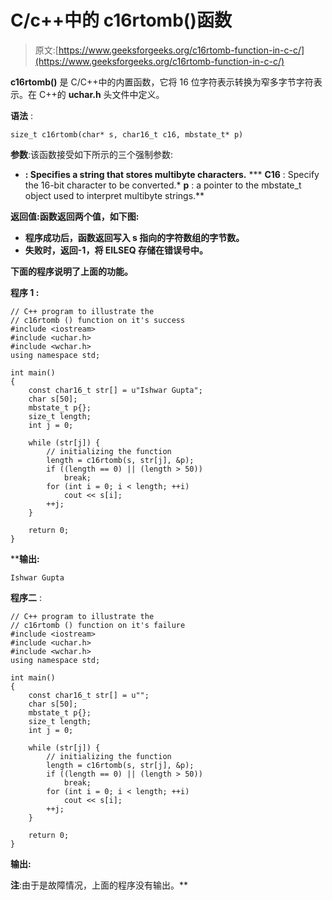 # C/c++中的 c16rtomb()函数

> 原文:[https://www.geeksforgeeks.org/c16rtomb-function-in-c-c/](https://www.geeksforgeeks.org/c16rtomb-function-in-c-c/)

**c16rtomb()** 是 C/C++中的内置函数，它将 16 位字符表示转换为窄多字节字符表示。在 C++的 **uchar.h** 头文件中定义。

**语法** :

```
size_t c16rtomb(char* s, char16_t c16, mbstate_t* p)
```

**参数**:该函数接受如下所示的三个强制参数:

*   **: Specifies a string that stores multibyte characters.**
***   **C16** : Specify the 16-bit character to be converted.*   **p** : a pointer to the mbstate_t object used to interpret multibyte strings.**

****返回值**:函数返回两个值，如下图:**

*   **程序成功后，函数返回写入 s 指向的字符数组的字节数。**
*   **失败时，返回-1，将 **EILSEQ** 存储在错误号中。**

**下面的程序说明了上面的功能。**

****程序 1** :**

```
// C++ program to illustrate the
// c16rtomb () function on it's success
#include <iostream>
#include <uchar.h>
#include <wchar.h>
using namespace std;

int main()
{
    const char16_t str[] = u"Ishwar Gupta";
    char s[50];
    mbstate_t p{};
    size_t length;
    int j = 0;

    while (str[j]) {
        // initializing the function
        length = c16rtomb(s, str[j], &p);
        if ((length == 0) || (length > 50))
            break;
        for (int i = 0; i < length; ++i)
            cout << s[i];
        ++j;
    }

    return 0;
}
```

****输出:**

```
Ishwar Gupta

```

**程序二** :

```
// C++ program to illustrate the
// c16rtomb () function on it's failure
#include <iostream>
#include <uchar.h>
#include <wchar.h>
using namespace std;

int main()
{
    const char16_t str[] = u"";
    char s[50];
    mbstate_t p{};
    size_t length;
    int j = 0;

    while (str[j]) {
        // initializing the function
        length = c16rtomb(s, str[j], &p);
        if ((length == 0) || (length > 50))
            break;
        for (int i = 0; i < length; ++i)
            cout << s[i];
        ++j;
    }

    return 0;
}
```

**输出:**

**注**:由于是故障情况，上面的程序没有输出。**